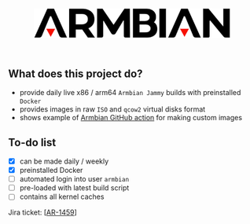 <h2 align="center">
  <a href=#><img src="https://raw.githubusercontent.com/armbian/.github/master/profile/logosmall.png" alt="Armbian logo"></a>
  <br><br>
</h2>



## What does this project do?

- provide daily live x86 / arm64 `Armbian Jammy` builds with preinstalled `Docker`
- provides images in raw `ISO` and `qcow2` virtual disks format
- shows example of [Armbian GitHub action](.github/workflows/action.yml) for making custom images

## To-do list

- [x] can be made daily / weekly
- [x] preinstalled Docker
- [ ] automated login into user `armbian`
- [ ] pre-loaded with latest build script
- [ ] contains all kernel caches

Jira ticket: [[AR-1459](https://armbian.atlassian.net/browse/AR-1459)]
